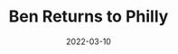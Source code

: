 ---
layout: layouts/post.njk
title: Ben Returns to Philly
date: 2022-03-10
humanDate: March 10th, 2022
topDate: "03/2022"
tags: [
    post,
    total,
    2021_season
]
totalDonations: 808.00
doneeShort: "NET Centers"
donee:  NorthEast (NET) Centers
doneeLink: http://netcenters.org/
threadLink: https://www.reddit.com/r/sixers/comments/tb43i2/donation_thread_in_honor_of_ben_simmons_current/
desc: In honor of Ben Simmons current mental state, I'm asking you to join me in donating to benefit NET Centers, a Philadelphia, non profit."
---
